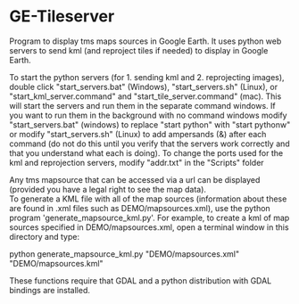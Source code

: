 # GE-Tileserver
Program to display tms maps sources in Google Earth.  It uses python web servers to send kml (and reproject tiles 
if needed) to display in Google Earth.  

To start the python servers (for 1. sending kml and 2. reprojecting images), double click "start_servers.bat" (Windows), 
"start_servers.sh" (Linux), or "start_kml_server.command" and "start_tile_server.command" (mac).  This will start the 
servers and run them in the separate command windows.  If you want to run them in the background with no command windows 
modify "start_servers.bat" (windows) to replace "start python" with "start pythonw" or modify "start_servers.sh" (Linux) 
to add ampersands (&) after each command (do not do this until you verify that the servers work correctly and that you 
understand what each is doing).  To change the ports used for the kml and reprojection servers, modify "addr.txt" in the 
"Scripts" folder

Any tms mapsource that can be accessed via a url can be displayed (provided you have a legal right to see the map data).  
To generate a KML file with all of the map sources (information about these are found in .xml files such as 
DEMO/mapsources.xml), use the python program 'generate_mapsource_kml.py'.  For example, to create a kml of map 
sources specified in DEMO/mapsources.xml, open a terminal window in this directory and type:

python generate_mapsource_kml.py "DEMO/mapsources.xml" "DEMO/mapsources.kml"

These functions require that GDAL and a python distribution with GDAL bindings are installed.  
